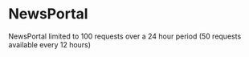 # NewsPortal
NewsPortal limited to 100 requests over a 24 hour period (50 requests available every 12 hours)
